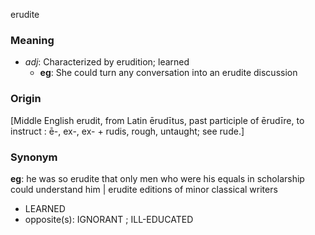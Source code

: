 erudite
### Meaning
+ _adj_: Characterized by erudition; learned
	+ __eg__: She could turn any conversation into an erudite discussion

### Origin

[Middle English erudit, from Latin ērudītus, past participle of ērudīre, to instruct : ē-, ex-, ex- + rudis, rough, untaught; see rude.]

### Synonym

__eg__: he was so erudite that only men who were his equals in scholarship could understand him | erudite editions of minor classical writers

+ LEARNED
+ opposite(s): IGNORANT ; ILL-EDUCATED


